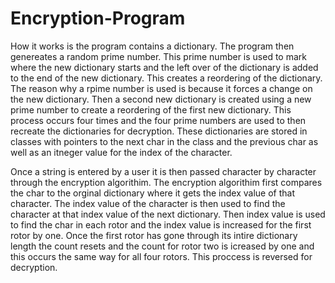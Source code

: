 # Encryption-Program

  How it works is the program contains a dictionary. The program then genereates a random prime number. This prime number is used to mark where the new dictionary starts and the left over of the dictionary is added to the end of the new dictionary. This creates a reordering of the dictionary. The reason why a rpime number is used is because it forces a change on the new dictionary. Then a second new dictionary is created using a new prime number to create a reordering of the first new dictionary. This process occurs four times and the four prime numbers are used to then recreate the dictionaries for decryption. These dictionaries are stored in classes with pointers to the next char in the class and the previous char as well as an itneger value for the index of the character. 
  
  Once a string is entered by a user it is then passed character by character through the encryption algorithim. The encryption algorithim first compares the char to the orginal dictionary where it gets the index value of that character. The index value of the character is then used to find the character at that index value of the next dictionary. Then index value is used to find the char in each rotor and the index value is increased for the first rotor by one. Once the first rotor has gone through its intire dictionary length the count resets and the count for rotor  two is icreased by one and this occurs the same way for all four rotors. This proccess is reversed for decryption.
